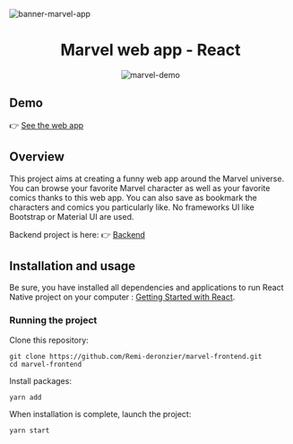 ![banner-marvel-app](https://user-images.githubusercontent.com/49198371/132914973-5833f1b1-c9b7-4e76-b8f2-49be0764af18.png)

<h1 align="center">Marvel web app - React</h1>
<p align="center">
  <img src="https://user-images.githubusercontent.com/49198371/132917998-9b84d0f1-1bbd-4ec4-9c36-fde78f9c64f3.gif" alt="marvel-demo"/>
</p>

## Demo
👉 [See the web app](https://sleepy-hermann-22591e.netlify.app/)

## Overview
This project aims at creating a funny web app around the Marvel universe. You can browse your favorite Marvel character as well as your favorite comics thanks to this web app. You can also save as bookmark the characters and comics you particularly like. No frameworks UI like Bootstrap or Material UI are used.

Backend project is here: 👉 [Backend](https://github.com/Remi-deronzier/marvel-api)

## Installation and usage
Be sure, you have installed all dependencies and applications to run React Native project on your computer : [Getting Started with React](https://reactjs.org/docs/getting-started.html).

### Running the project
Clone this repository:
```
git clone https://github.com/Remi-deronzier/marvel-frontend.git
cd marvel-frontend
```

Install packages:
```
yarn add
```

When installation is complete, launch the project:
```
yarn start
```
